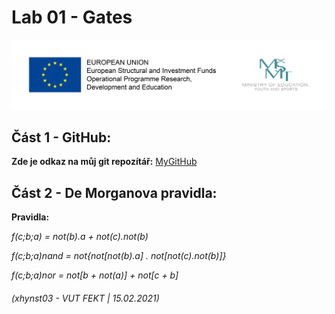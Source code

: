 # Lab 01 - Gates



![Logo](logolink_eng.jpg)

## Část 1 - GitHub:
**Zde je odkaz na můj git repozítář:** [MyGitHub](https://github.com/Heretic2k20/Digital-Electronics-1)

## Část 2 - De Morganova pravidla: 

**Pravidla:**

*f(c;b;a) = not(b).a + not(c).not(b)*

*f(c;b;a)nand = not{not[not(b).a] . not[not(c).not(b)]}*

*f(c;b;a)nor = not[b + not(a)] + not[c + b]*



###### (xhynst03 - VUT FEKT  |  15.02.2021)
